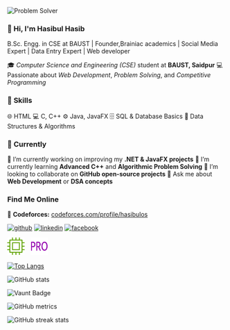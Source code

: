 ![Problem Solver](https://raw.githubusercontent.com/hasibulos/hasibulos/main/profile.jpg)

### 👋 Hi, I'm **Hasibul Hasib**
B.Sc. Engg. in CSE at BAUST | Founder,Brainiac academics | Social Media Expert | Data Entry Expert | Web developer

🎓 *Computer Science and Engineering (CSE)* student at **BAUST, Saidpur**
💻 Passionate about *Web Development*, *Problem Solving*, and *Competitive Programming*

### 🧠 **Skills**
🌐 HTML
💻 C, C++
⚙️ Java, JavaFX
🗄️ SQL & Database Basics
🧩 Data Structures & Algorithms

### 🚀 **Currently**
 🔭 I’m currently working on improving my **.NET & JavaFX projects**
 🌱 I’m currently learning **Advanced C++** and **Algorithmic Problem Solving**
 👯 I’m looking to collaborate on **GitHub open-source projects**
 💬 Ask me about **Web Development** or **DSA concepts**


### **Find Me Online**

🧠 **Codeforces:** [codeforces.com/profile/hasibulos](https://codeforces.com/profile/hasibulos)


[<img src='https://cdn.jsdelivr.net/npm/simple-icons@3.0.1/icons/github.svg' alt='github' height='40'>](https://github.com/hasibulos)  [<img src='https://cdn.jsdelivr.net/npm/simple-icons@3.0.1/icons/linkedin.svg' alt='linkedin' height='40'>](https://www.linkedin.com/in/hasibulhasib/)  [<img src='https://cdn.jsdelivr.net/npm/simple-icons@3.0.1/icons/facebook.svg' alt='facebook' height='40'>](https://www.facebook.com/hasibulos)  

<a href='https://docs.github.com/en/developers'><img src='https://raw.githubusercontent.com/acervenky/animated-github-badges/master/assets/devbadge.gif' width='40' height='40'></a> <a href='https://github.com/pricing'><img src='https://raw.githubusercontent.com/acervenky/animated-github-badges/master/assets/pro.gif' width='40' height='40'></a> 

[![Top Langs](https://github-readme-stats.vercel.app/api/top-langs/?username=hasibulos)](https://github.com/anuraghazra/github-readme-stats)

![GitHub stats](https://github-readme-stats.vercel.app/api?username=hasibulos&show_icons=true&count_private=true)  

![Vaunt Badge](https://api.vaunt.dev/v1/github/entities/hasibulos/contributions?format=svg&private=true)  

![GitHub metrics](https://metrics.lecoq.io/hasibulos)  

![GitHub streak stats](https://streak-stats.demolab.com/?user=hasibulos)  




